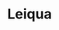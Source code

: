 # Leiqua

<!--
_Phylum of Interest, The Enticing Faith, Growthmind Doctrine_

<img src="wiki_images/Leiqua.png"><i>Symbolic depiction of Sibannac's Avatar engaging travelers in games and conversation</i></img>

> _"Desire is the root, curiosity the vine—Leiqua is the garden where all interests entwine."_
> **—Leiqua Priestess**

**Phylum:** Leiqua  
**Kingdom:** [[Bluma]]  
**Associated with:** [[Sibannac]], [[Growthmind]], [[Usakan Growth]]

**Leiqua** is both a biological phylum and a religious tradition centered on the ability of certain Bluma entities—most notably [[Sibannac]]—to appeal to and manipulate the interests of sentient beings. Through games, conversation, and psychological engagement, Leiqua entities draw individuals into their Growthmind, creating a collective consciousness rooted in shared desire and curiosity.

## Core Beliefs and Practices

- **Interest as Communion:** Joining the Growthmind is achieved through the pursuit of one's interests, guided by the Avatar of Sibannac.
- **Games and Conversation:** Rituals often involve addictive games or intimate discussions, blurring the line between worship and social interaction.
- **Integration:** The ultimate goal is to become part of the Growthmind, contributing to and benefiting from the collective.

## Biological Aspect

Leiqua is a type of Bluma phylum, describing plant species and entities that use psychological and social mechanisms to expand their influence and integrate new members.

## Related Wiki Pages

- [[Bluma]]
- [[Sibannac]]
- [[Growthmind]]
- [[Usakan Growth]]
- [[Cilladril]]

-->